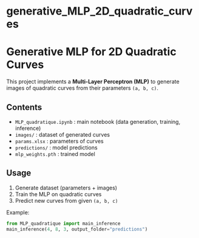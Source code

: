 # generative_MLP_2D_quadratic_curves

# Generative MLP for 2D Quadratic Curves

This project implements a **Multi-Layer Perceptron (MLP)** to generate images of quadratic curves from their parameters `(a, b, c)`.

##  Contents
- `MLP_quadratique.ipynb` : main notebook (data generation, training, inference)
- `images/` : dataset of generated curves
- `params.xlsx` : parameters of curves
- `predictions/` : model predictions
- `mlp_weights.pth` : trained model

##  Usage
1. Generate dataset (parameters + images)  
2. Train the MLP on quadratic curves  
3. Predict new curves from given `(a, b, c)`  

Example:
```python
from MLP_quadratique import main_inference
main_inference(4, 8, 3, output_folder="predictions")
